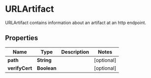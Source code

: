 

# URLArtifact

URLArtifact contains information about an artifact at an http endpoint.
## Properties

Name | Type | Description | Notes
------------ | ------------- | ------------- | -------------
**path** | **String** |  |  [optional]
**verifyCert** | **Boolean** |  |  [optional]



